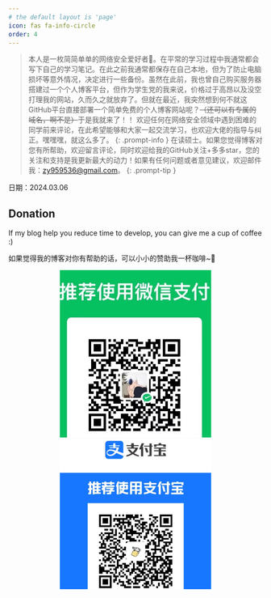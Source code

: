 ```yaml
---
# the default layout is 'page'
icon: fas fa-info-circle
order: 4
---
```

>本人是一枚简简单单的网络安全爱好者🙌。在平常的学习过程中我通常都会写下自己的学习笔记。在此之前我通常都保存在自己本地，但为了防止电脑损坏等意外情况，决定进行一些备份。虽然在此前，我也曾自己购买服务器搭建过一个个人博客平台，但作为学生党的我来说，价格过于高昂以及没空打理我的网站，久而久之就放弃了。但就在最近，我突然想到何不就这GitHub平台直接部署一个简单免费的个人博客网站呢？~~（还可以有专属的域名，啊不是）~~于是我就来了！！
>欢迎任何在网络安全领域中遇到困难的同学前来评论，在此希望能够和大家一起交流学习，也欢迎大佬的指导与纠正。嘿嘿嘿，就这么多了。
>{: .prompt-info }
>在读硕士。如果您觉得博客对您有所帮助，欢迎留言评论，同时欢迎给我的GitHub关注+多多star，您的关注和支持是我更新最大的动力！如果有任何问题或者意见建议，欢迎邮件我：zy959536@gmail.com。
>{: .prompt-tip }

日期：2024.03.06 




## Donation

If my blog help you reduce time to develop, you can give me a cup of coffee :)

如果觉得我的博客对你有帮助的话，可以小小的赞助我一杯咖啡~🙌

<center class="half">
    <img src="/img/1.jpg" width="300" alt="yuan"/>
    <img src="/img/2.jpg" width="300" alt="yuan"/>
</center>